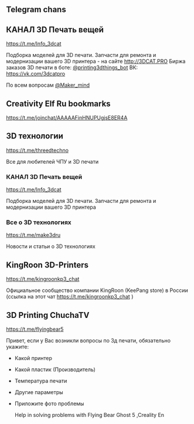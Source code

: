 ## Telegram chans
## КАНАЛ 3D Печать вещей

https://t.me/Info_3dcat

Подборка моделей для 3D печати.
Запчасти для ремонта и модернизации вашего 3D принтера -  на сайте  http://3DCAT.PRO
Биржа заказов 3D печати в боте:
<a href="https://t.me/printing3dthings_bot">@printing3dthings_bot</a>
ВК: https://vk.com/3dcatpro

По всем вопросам <a href="https://t.me/Maker_mind">@Maker_mind</a>

## Creativity Elf Ru bookmarks

https://t.me/joinchat/AAAAAFinHNUPUgjsE8ER4A

## 3D технологии

https://t.me/threedtechno

Все для любителей ЧПУ и 3D печати


### КАНАЛ 3D Печать вещей
https://t.me/Info_3dcat

Подборка моделей для 3D печати.
Запчасти для ремонта и модернизации вашего 3D принтера

### Все о 3D технологиях
https://t.me/make3dru

Новости и статьи о 3D технологиях

## KingRoon 3D-Printers

https://t.me/kingroonkp3_chat

Официальное сообщество компании KingRoon (KeePang store) в России 
(ссылка на этот чат https://t.me/kingroonkp3_chat )


## 3D Printing ChuchaTV

https://t.me/flyingbear5

Привет, если у Вас  возникли вопросы по  3д печати, обязательно укажите:  
- Какой принтер
- Какой пластик (Производитель)
- Температура  печати
- Другие параметры
- Приложите фото проблемы

  Help in solving problems with Flying Bear Ghost 5 ,Creality En
